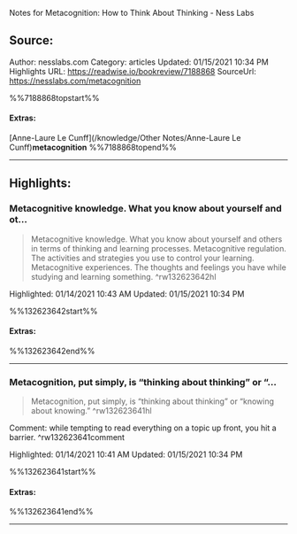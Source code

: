 Notes for Metacognition: How to Think About Thinking - Ness Labs

## Source:
Author: nesslabs.com
Category: articles
Updated: 01/15/2021 10:34 PM
Highlights URL: https://readwise.io/bookreview/7188868
SourceUrl: https://nesslabs.com/metacognition

%%7188868topstart%%
#### Extras:
[Anne-Laure Le Cunff](/knowledge/Other Notes/Anne-Laure Le Cunff)**metacognition**
%%7188868topend%%


 
-----
 ## Highlights:

### Metacognitive knowledge. What you know about yourself and ot...
>Metacognitive knowledge. What you know about yourself and others in terms of thinking and learning processes.
Metacognitive regulation. The activities and strategies you use to control your learning.
Metacognitive experiences. The thoughts and feelings you have while studying and learning something. ^rw132623642hl


Highlighted: 01/14/2021 10:43 AM
Updated: 01/15/2021 10:34 PM

%%132623642start%%
#### Extras:

%%132623642end%%



------

### Metacognition, put simply, is “thinking about thinking” or “...
>Metacognition, put simply, is “thinking about thinking” or “knowing about knowing.” ^rw132623641hl

Comment: while tempting to read everything on a topic up front, you hit a barrier. ^rw132623641comment

Highlighted: 01/14/2021 10:41 AM
Updated: 01/15/2021 10:34 PM

%%132623641start%%
#### Extras:

%%132623641end%%



------

